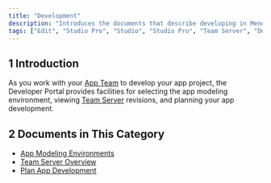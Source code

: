 ```yaml
---
title: "Development"
description: "Introduces the documents that describe developing in Mendix via the Developer Portal."
tags: ["Edit", "Studio Pro", "Studio", "Studio Pro", "Team Server", "Developer Portal", "commit"]
---
```


## 1 Introduction

As you work with your [App Team](../collaborate/team) to develop your app project, the Developer Portal provides facilities for selecting the app modeling environment, viewing [Team Server](team-server) revisions, and planning your app development.

## 2 Documents in This Category

* [App Modeling Environments](modeling-environments)
* [Team Server Overview](team-server)
* [Plan App Development](planning-development)